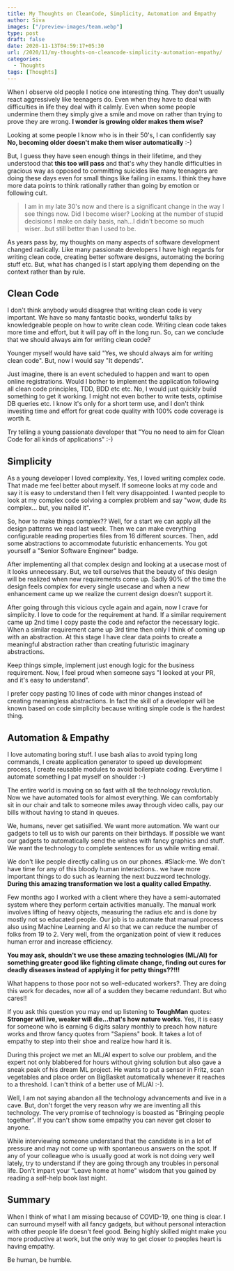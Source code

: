 ```yaml
---
title: My Thoughts on CleanCode, Simplicity, Automation and Empathy
author: Siva
images: ["/preview-images/team.webp"]
type: post
draft: false
date: 2020-11-13T04:59:17+05:30
url: /2020/11/my-thoughts-on-cleancode-simplicity-automation-empathy/
categories:
  - Thoughts
tags: [Thoughts]
---
```


When I observe old people I notice one interesting thing. They don't usually react aggressively like teenagers do.
Even when they have to deal with difficulties in life they deal with it calmly. 
Even when some people undermine them they simply give a smile and move on rather than trying to prove they are wrong.
**I wonder is growing older makes them wise?**

Looking at some people I know who is in their 50's, I can confidently say **No, becoming older doesn't make them wiser automatically** :-)

But, I guess they have seen enough things in their lifetime, and they understood that **this too will pass** and 
that's why they handle difficulties in gracious way as opposed to committing suicides like many teenagers are doing these days even for small things like failing in exams.
I think they have more data points to think rationally rather than going by emotion or following cult.

> I am in my late 30's now and there is a significant change in the way I see things now. Did I become wiser?
Looking at the number of stupid decisions I make on daily basis, nah...I didn't become so much wiser...but still better than I used to be.

As years pass by, my thoughts on many aspects of software development changed radically. 
Like many passionate developers I have high regards for writing clean code, creating better software designs, automating the boring stuff etc.
But, what has changed is I start applying them depending on the context rather than by rule.

## Clean Code
I don't think anybody would disagree that writing clean code is very important. 
We have so many fantastic books, wonderful talks by knowledgeable people on how to write clean code.
Writing clean code takes more time and effort, but it will pay off in the long run. 
So, can we conclude that we should always aim for writing clean code? 

Younger myself would have said "Yes, we should always aim for writing clean code". But, now I would say "It depends".

Just imagine, there is an event scheduled to happen and want to open online registrations.
Would I bother to implement the application following all clean code principles, TDD, BDD etc etc.
No, I would just quickly build something to get it working. I might not even bother to write tests, optimise DB queries etc.
I know it's only for a short term use, and I don't think investing time and effort for great code quality with 100% code coverage is worth it.

Try telling a young passionate developer that "You no need to aim for Clean Code for all kinds of applications" :-)

## Simplicity
As a young developer I loved complexity. Yes, I loved writing complex code. That made me feel better about myself.
If someone looks at my code and say it is easy to understand then I felt very disappointed.
I wanted people to look at my complex code solving a complex problem and say "wow, dude its complex... but, you nailed it".

So, how to make things complex?? Well, for a start we can apply all the design patterns we read last week.
Then we can make everything configurable reading properties files from 16 different sources. 
Then, add some abstractions to accommodate futuristic enhancements. You got yourself a "Senior Software Engineer" badge.

After implementing all that complex design and looking at a usecase most of it looks unnecessary. 
But, we tell ourselves that the beauty of this design will be realized when new requirements come up.
Sadly 90% of the time the design feels complex for every single usecase and 
when a new enhancement came up we realize the current design doesn't support it.

After going through this vicious cycle again and again, now I crave for simplicity.
I love to code for the requirement at hand. If a similar requirement came up 2nd time I copy paste the code and refactor the necessary logic.
When a similar requirement came up 3rd time then only I think of coming up with an abstraction. 
At this stage I have clear data points to create a meaningful abstraction rather than creating futuristic imaginary abstractions.

Keep things simple, implement just enough logic for the business requirement. 
Now, I feel proud when someone says "I looked at your PR, and it's easy to understand".

I prefer copy pasting 10 lines of code with minor changes instead of creating meaningless abstractions.
In fact the skill of a developer will be known based on code simplicity because writing simple code is the hardest thing.

## Automation & Empathy
I love automating boring stuff. I use bash alias to avoid typing long commands, I create application generator to speed up development process,
I create reusable modules to avoid boilerplate coding. Everytime I automate something I pat myself on shoulder :-)

The entire world is moving on so fast with all the technology revolution. Now we have automated tools for almost everything.
We can comfortably sit in our chair and talk to someone miles away through video calls, pay our bills without having to stand in queues.

We, humans, never get satisified. We want more automation. We want our gadgets to tell us to wish our parents on their birthdays.
If possible we want our gadgets to automatically send the wishes with fancy graphics and stuff. 
We want the technology to complete sentences for us while writing email. 

We don't like people directly calling us on our phones. #Slack-me.
We don't have time for any of this bloody human interactions.. we have more important things to do such as learning the next buzzword technology.
**During this amazing transformation we lost a quality called Empathy.**

Few months ago I worked with a client where they have a semi-automated system where they perform certain activities manually.
The manual work involves lifting of heavy objects, measuring the radius etc and is done by mostly not so educated people.
Our job is to automate that manual process also using Machine Learning and AI so that we can reduce the number of folks from 19 to 2.
Very well, from the organization point of view it reduces human error and increase efficiency. 

**You may ask, shouldn't we use these amazing technologies (ML/AI) for something greater good like 
fighting climate change, finding out cures for deadly diseases instead of applying it for petty things??!!!**

What happens to those poor not so well-educated workers?. They are doing this work for decades, now all of a sudden they became redundant.
But who cares!! 

If you ask this question you may end up listening to **ToughMan** quotes: **Stronger will ive, weaker will die...that's how nature works**.
Yes, it is easy for someone who is earning 6 digits salary monthly to preach how nature works and throw fancy quotes from "Sapiens" book.
It takes a lot of empathy to step into their shoe and realize how hard it is.

During this project we met an ML/AI expert to solve our problem, and the expert not only blabbered for hours without giving solution but also gave a sneak peak of his dream ML project.
He wants to put a sensor in Fritz, scan vegetables and place order on BigBasket automatically whenever it reaches to a threshold. 
I can't think of a better use of ML/AI :-).

Well, I am not saying abandon all the technology advancements and live in a cave. But, don't forget the very reason why we are inventing all this technology.
The very promise of technology is boasted as "Bringing people together". If you can't show some empathy you can never get closer to anyone.

While interviewing someone understand that the candidate is in a lot of pressure and may not come up with spontaneous answers on the spot.
If any of your colleague who is usually good at work is not doing very well lately, try to understand if they are going through any troubles in personal life.
Don't impart your "Leave home at home" wisdom that you gained by reading a self-help book last night.

## Summary

When I think of what I am missing because of COVID-19, one thing is clear.
I can surround myself with all fancy gadgets, but without personal interaction with other people life doesn't feel good.
Being highly skilled might make you more productive at work, but the only way to get closer to peoples heart is having empathy.
  
Be human, be humble.

